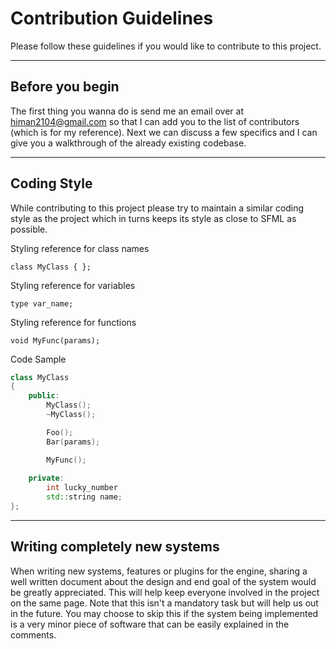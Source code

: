 # Contribution Guidelines
Please follow these guidelines if you would like to contribute to this project.
___
## Before you begin
The first thing you wanna do is send me an email over at himan2104@gmail.com so that I can add you to the list of contributors (which is for my reference). Next we can discuss a few specifics and I can give you a walkthrough of the already existing codebase.
___
## Coding Style
While contributing to this project please try to maintain a similar coding style as the project which in turns keeps its style as close to SFML as possible. 

Styling reference for class names
~~~ 
class MyClass { }; 
~~~

Styling reference for variables
~~~ 
type var_name; 
~~~

Styling reference for functions
~~~
void MyFunc(params);
~~~

Code Sample
~~~C++
class MyClass
{
    public:
        MyClass();
        ~MyClass();

        Foo();
        Bar(params);

        MyFunc();
    
    private:
        int lucky_number
        std::string name;
};
~~~
___
## Writing completely new systems
When writing new systems, features or plugins for the engine, sharing a well written document about the design and end goal of the system would be greatly appreciated. This will help keep everyone involved in the project on the same page. Note that this isn't a mandatory task but will help us out in the future. You may choose to skip this if the system being implemented is a very minor piece of software that can be easily explained in the comments.